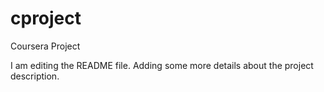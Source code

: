 # cproject
Coursera Project

I am editing the README file. Adding some more details about the project description.
